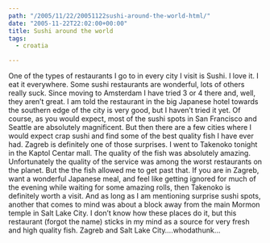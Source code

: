 ```yaml
---
path: "/2005/11/22/20051122sushi-around-the-world-html/" 
date: "2005-11-22T22:02:00+00:00" 
title: Sushi around the world
tags:
  - croatia

---
```

One of the types of restaurants I go to in every city I visit is Sushi. I love it. I eat it everywhere. Some sushi restaurants are wonderful, lots of others really suck. Since moving to Amsterdam I have tried 3 or 4 there and, well, they aren&rsquo;t great. I am told the restaurant in the big Japanese hotel towards the southern edge of the city is very good, but I haven&rsquo;t tried it yet. Of course, as you would expect, most of the sushi spots in San Francisco and Seattle are absolutely magnificent. But then there are a few cities where I would expect crap sushi and find some of the best quality fish I have ever had. Zagreb is definitely one of those surprises. I went to Takenoko tonight in the Kaptol Centar mall. The quality of the fish was absolutely amazing. Unfortunately the quality of the service was among the worst restaurants on the planet. But the the fish allowed me to get past that. If you are in Zagreb, want a wonderful Japanese meal, and feel like getting ignored for much of the evening while waiting for some amazing rolls, then Takenoko is definitely worth a visit. And as long as I am mentioning surprise sushi spots, another that comes to mind was about a block away from the main Mormon temple in Salt Lake City. I don&rsquo;t know how these places do it, but this restaurant (forgot the name) sticks in my mind as a source for very fresh and high quality fish. Zagreb and Salt Lake City&hellip;.whodathunk&hellip;
